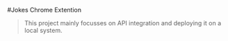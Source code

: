 #Jokes Chrome Extention

> This project mainly focusses on API integration and deploying it on a local system.
